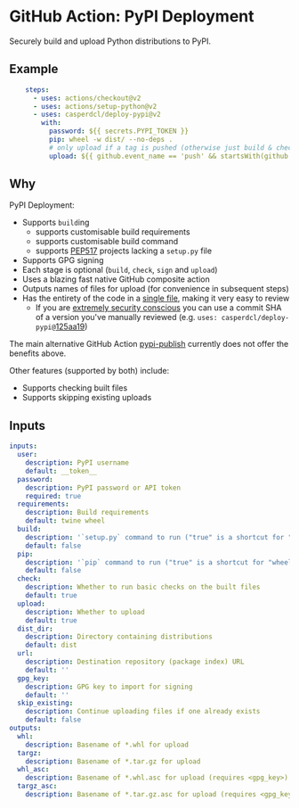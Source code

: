 GitHub Action: PyPI Deployment
==============================

Securely build and upload Python distributions to PyPI.

## Example

```yaml
    steps:
      - uses: actions/checkout@v2
      - uses: actions/setup-python@v2
      - uses: casperdcl/deploy-pypi@v2
        with:
          password: ${{ secrets.PYPI_TOKEN }}
          pip: wheel -w dist/ --no-deps .
          # only upload if a tag is pushed (otherwise just build & check)
          upload: ${{ github.event_name == 'push' && startsWith(github.event.ref, 'refs/tags') }}
```

## Why

PyPI Deployment:

- Supports `build`ing
  + supports customisable build requirements
  + supports customisable build command
  + supports [PEP517](https://www.python.org/dev/peps/pep-0517) projects lacking a `setup.py` file
- Supports GPG signing
- Each stage is optional (`build`, `check`, `sign` and `upload`)
- Uses a blazing fast native GitHub composite action
- Outputs names of files for upload (for convenience in subsequent steps)
- Has the entirety of the code in a [single file](https://github.com/casperdcl/deploy-pypi/blob/master/action.yml), making it very easy to review
  + If you are [extremely security conscious](https://github.com/casperdcl/deploy-pypi/issues/6#issuecomment-721954322) you can use a commit SHA of a version you've manually reviewed (e.g. `uses: casperdcl/deploy-pypi@`[125aa19](https://github.com/casperdcl/deploy-pypi/commit/125aa19bf9c5a273d5f45648af4b4cb42ca3ddc1))

The main alternative GitHub Action
[pypi-publish](https://github.com/marketplace/actions/pypi-publish)
currently does not offer the benefits above.

Other features (supported by both) include:

- Supports checking built files
- Supports skipping existing uploads

## Inputs

```yaml
inputs:
  user:
    description: PyPI username
    default: __token__
  password:
    description: PyPI password or API token
    required: true
  requirements:
    description: Build requirements
    default: twine wheel
  build:
    description: '`setup.py` command to run ("true" is a shortcut for "clean sdist -d <dist_dir> bdist_wheel -d <dist_dir>")'
    default: false
  pip:
    description: '`pip` command to run ("true" is a shortcut for "wheel -w <dist_dir> --no-deps .")'
    default: false
  check:
    description: Whether to run basic checks on the built files
    default: true
  upload:
    description: Whether to upload
    default: true
  dist_dir:
    description: Directory containing distributions
    default: dist
  url:
    description: Destination repository (package index) URL
    default: ''
  gpg_key:
    description: GPG key to import for signing
    default: ''
  skip_existing:
    description: Continue uploading files if one already exists
    default: false
outputs:
  whl:
    description: Basename of *.whl for upload
  targz:
    description: Basename of *.tar.gz for upload
  whl_asc:
    description: Basename of *.whl.asc for upload (requires <gpg_key>)
  targz_asc:
    description: Basename of *.tar.gz.asc for upload (requires <gpg_key>)
```
